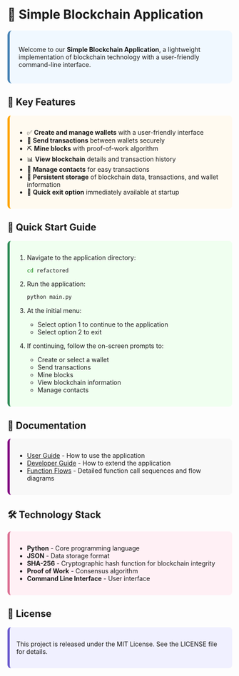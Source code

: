 # 🔗 Simple Blockchain Application

<div style="background-color: #f0f8ff; padding: 20px; border-radius: 10px; border-left: 5px solid #4682b4;">

Welcome to our **Simple Blockchain Application**, a lightweight implementation of blockchain technology with a user-friendly command-line interface.

</div>

## 🌟 Key Features

<div style="background-color: #fffaf0; padding: 15px; border-radius: 8px; border-left: 5px solid #ffa500;">

- ✅ **Create and manage wallets** with a user-friendly interface
- 💸 **Send transactions** between wallets securely
- ⛏️ **Mine blocks** with proof-of-work algorithm
- 📊 **View blockchain** details and transaction history
- 👥 **Manage contacts** for easy transactions
- 💾 **Persistent storage** of blockchain data, transactions, and wallet information
- 🚪 **Quick exit option** immediately available at startup

</div>

## 🚀 Quick Start Guide

<div style="background-color: #f0fff0; padding: 15px; border-radius: 8px; border-left: 5px solid #2e8b57;">

1. Navigate to the application directory:
   ```bash
   cd refactored
   ```

2. Run the application:
   ```bash
   python main.py
   ```

3. At the initial menu:
   - Select option 1 to continue to the application
   - Select option 2 to exit

4. If continuing, follow the on-screen prompts to:
   - Create or select a wallet
   - Send transactions
   - Mine blocks
   - View blockchain information
   - Manage contacts

</div>

## 📖 Documentation

<div style="background-color: #f8f8f8; padding: 15px; border-radius: 8px; border-left: 5px solid #800080;">

- [User Guide](docs/USERS.md) - How to use the application
- [Developer Guide](docs/DEVELOPERS.md) - How to extend the application
- [Function Flows](docs/FUNCTION_FLOWS.md) - Detailed function call sequences and flow diagrams

</div>

## 🛠️ Technology Stack

<div style="background-color: #fff0f5; padding: 15px; border-radius: 8px; border-left: 5px solid #db7093;">

- **Python** - Core programming language
- **JSON** - Data storage format
- **SHA-256** - Cryptographic hash function for blockchain integrity
- **Proof of Work** - Consensus algorithm
- **Command Line Interface** - User interface

</div>

## 📝 License

<div style="background-color: #f0f0ff; padding: 15px; border-radius: 8px; border-left: 5px solid #6a5acd;">

This project is released under the MIT License. See the LICENSE file for details.

</div>
